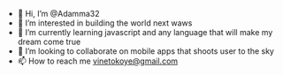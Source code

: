 - 👋 Hi, I’m @Adamma32
- 👀 I’m interested in building the world next waws
- 🌱 I’m currently learning javascript and any language that will make my dream come true
- 💞️ I’m looking to collaborate on mobile apps that shoots user to the sky
- 📫 How to reach me vinetokoye@gmail.com

<!---
Adamma32/Adamma32 is a ✨ special ✨ repository because its `README.md` (this file) appears on your GitHub profile.
You can click the Preview link to take a look at your changes.
--->
